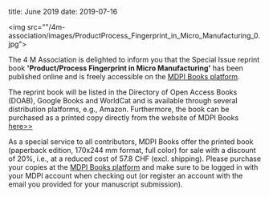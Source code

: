 title: June 2019
date: 2019-07-16 

<img src=""/4m-association/images/ProductProcess_Fingerprint_in_Micro_Manufacturing_0.jpg">

The 4 M Association is delighted to inform you that the Special Issue reprint book **'Product/Process Fingerprint in Micro Manufacturing'** has been published online and is freely accessible on the [MDPI Books platform](http://www.mdpi.com/books/pdfview/book/1325). 

The reprint book will be listed in the Directory of Open Access Books (DOAB), Google Books and WorldCat and is available through several distribution platforms, e.g., Amazon. Furthermore, the book can be purchased as a printed copy directly from the website of MDPI Books [here>>](https://www.mdpi.com/books/pdfview/book/1325/)

As a special service to all contributors, MDPI Books offer the printed book (paperback edition, 170x244 mm format, full color) for sale with a discount of 20%, i.e., at a reduced cost of 57.8 CHF (excl. shipping). Please purchase your copies at the [MDPI Books platform](http://www.mdpi.com/books/pdfview/book/1325) and make sure to be logged in with your MDPI account when checking out (or register an account with the email you provided for your manuscript submission).